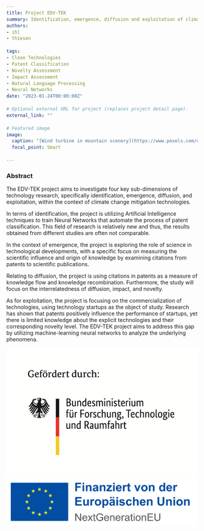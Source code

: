 ```yaml
---
title: Project EDV-TEK
summary: Identification, emergence, diffusion and exploitation of climate change mitigation technologies.
authors:
- ihl
- thiesen

tags:
- Clean Technologies
- Patent Classification
- Novelty Assessment
- Impact Assessment
- Natural Language Processing
- Neural Networks
date: "2023-01-24T00:00:00Z"

# Optional external URL for project (replaces project detail page).
external_link: ""

# Featured image
image:
  caption: "[Wind turbine in mountain scenery](https://www.pexels.com/de-de/foto/weisse-windmuhle-414837/)"
  focal_point: Smart

---
```


### Abstract

The EDV-TEK project aims to investigate four key sub-dimensions of technology research, specifically identification, emergence, diffusion, and exploitation, within the context of climate change mitigation technologies.

In terms of identification, the project is utilizing Artificial Intelligence techniques to train Neural Networks that automate the process of patent classification. This field of research is relatively new and thus, the results obtained from different studies are often not comparable.

In the context of emergence, the project is exploring the role of science in technological developments, with a specific focus on measuring the scientific influence and origin of knowledge by examining citations from patents to scientific publications.

Relating to diffusion, the project is using citations in patents as a measure of knowledge flow and knowledge recombination. Furthermore, the study will focus on the interrelatedness of diffusion, impact, and novelty.

As for exploitation, the project is focusing on the commercialization of technologies, using technology startups as the object of study. Research has shown that patents positively influence the performance of startups, yet there is limited knowledge about the explicit technologies and their corresponding novelty level. The EDV-TEK project aims to address this gap by utilizing machine-learning neural networks to analyze the underlying phenomena.

![Funded by the Federal Ministry of Research, Technology and Space](Foerderhinweis_BMFTR.png)
![Funded by the European Union](Foerderhinweis_EU_horizontal.jpg)

